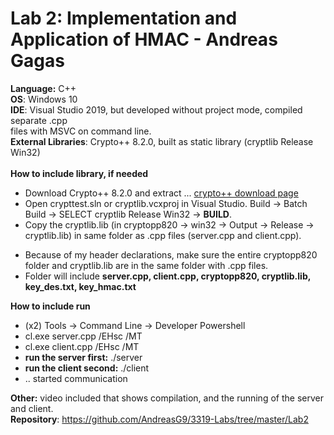 # Lab 2: Implementation and Application of HMAC - Andreas Gagas 

**Language:** C++ <br/>
**OS**: Windows 10 <br/>
**IDE**: Visual Studio 2019, but developed without project mode, compiled separate .cpp <br/>
files with MSVC on command line. <br/>
**External Libraries**: Crypto++ 8.2.0, built as static library (cryptlib Release Win32) <br/>
<br/>
**How to include library, if needed**
* Download Crypto++ 8.2.0 and extract ...  [crypto++ download page](https://www.cryptopp.com/index.html#download)
* Open crypttest.sln or cryptlib.vcxproj in Visual Studio. Build -> Batch Build -> SELECT cryptlib Release Win32 ->  **BUILD**.
* Copy the cryptlib.lib (in cryptopp820 -> win32 -> Output -> Release -> cryptlib.lib) in same folder as .cpp files (server.cpp and client.cpp).
-   Because of my header declarations, make sure the entire cryptopp820 folder and cryptlib.lib are in the same folder with .cpp files.
-   Folder will include **server.cpp, client.cpp, cryptopp820, cryptlib.lib, key_des.txt, key_hmac.txt**
 
**How to include run**
- (x2)  Tools -> Command Line -> Developer Powershell
-   cl.exe server.cpp /EHsc /MT
-   cl.exe client.cpp /EHsc /MT
-   **run the server first:**  ./server
-   **run the client second:**  ./client
-   .. started communication

**Other:** video included that shows compilation, and the running of the server and client. <br/> 
**Repository**: https://github.com/AndreasG9/3319-Labs/tree/master/Lab2